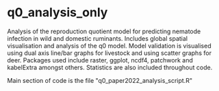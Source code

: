 # q0_analysis_only
Analysis of the reproduction quotient model for predicting nematode infection in wild and domestic ruminants.
Includes global spatial visualisation and analysis of the q0 model. 
Model validation is visualised using dual axis line/bar graphs for livestock and using scatter graphs for deer. 
Packages used include raster, ggplot, ncdf4, patchwork and kabelExtra amongst others.
Statistics are also included throughout code. 

Main section of code is the file "q0_paper2022_analysis_script.R"
